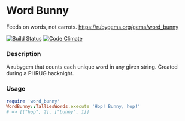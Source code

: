 Word Bunny
==========

Feeds on words, not carrots.
https://rubygems.org/gems/word_bunny

[![Build Status](https://travis-ci.org/padi/word_bunny.png?branch=master)](https://travis-ci.org/padi/word_bunny)
[![Code Climate](https://codeclimate.com/github/padi/word_bunny.png)](https://codeclimate.com/github/padi/word_bunny)

### Description

A rubygem that counts each unique word in any given string.
Created during a PHRUG hacknight.

### Usage

```ruby
require 'word_bunny'
WordBunny::TalliesWords.execute 'Hop! Bunny, hop!'
# => [["hop", 2], ["bunny", 1]]
```
